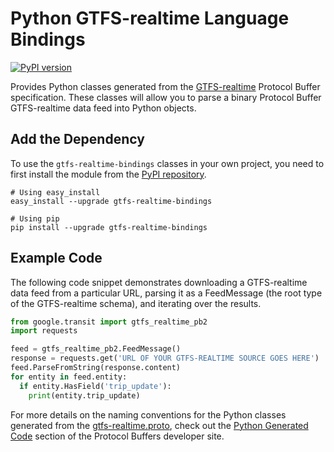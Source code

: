 # Python GTFS-realtime Language Bindings

[![PyPI version](https://badge.fury.io/py/gtfs-realtime-bindings.svg)](https://badge.fury.io/py/gtfs-realtime-bindings)

Provides Python classes generated from the
[GTFS-realtime](https://github.com/google/transit/tree/master/gtfs-realtime) Protocol
Buffer specification.  These classes will allow you to parse a binary Protocol
Buffer GTFS-realtime data feed into Python objects.

## Add the Dependency

To use the `gtfs-realtime-bindings` classes in your own project, you need to
first install the module from the
[PyPI repository](https://pypi.python.org/pypi/gtfs-realtime-bindings).

```
# Using easy_install
easy_install --upgrade gtfs-realtime-bindings

# Using pip
pip install --upgrade gtfs-realtime-bindings
```

## Example Code

The following code snippet demonstrates downloading a GTFS-realtime data feed
from a particular URL, parsing it as a FeedMessage (the root type of the
GTFS-realtime schema), and iterating over the results.

```python
from google.transit import gtfs_realtime_pb2
import requests

feed = gtfs_realtime_pb2.FeedMessage()
response = requests.get('URL OF YOUR GTFS-REALTIME SOURCE GOES HERE')
feed.ParseFromString(response.content)
for entity in feed.entity:
  if entity.HasField('trip_update'):
    print(entity.trip_update)
```

For more details on the naming conventions for the Python classes generated
from the
[gtfs-realtime.proto](https://github.com/google/transit/blob/master/gtfs-realtime/proto/gtfs-realtime.proto),
check out the
[Python Generated Code](https://developers.google.com/protocol-buffers/docs/reference/python-generated)
section of the Protocol Buffers developer site.
